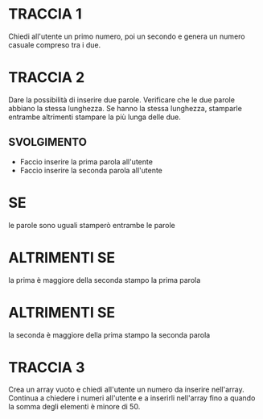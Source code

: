 # TRACCIA 1

Chiedi all'utente un primo numero, poi un secondo e genera un numero casuale compreso tra i due.

# TRACCIA 2

Dare la possibilità di inserire due parole. Verificare che le due parole abbiano la stessa lunghezza. Se hanno la stessa lunghezza, stamparle entrambe altrimenti stampare la più lunga delle due.

## SVOLGIMENTO

- Faccio inserire la prima parola all'utente
- Faccio inserire la seconda parola all'utente

# SE
le parole sono uguali stamperò entrambe le parole

# ALTRIMENTI SE
la prima è maggiore della seconda stampo la prima parola

# ALTRIMENTI SE 
la seconda è maggiore della prima stampo la seconda parola

# TRACCIA 3

Crea un array vuoto e chiedi all'utente un numero da inserire nell'array. Continua a chiedere i numeri all'utente e a inserirli nell'array fino a quando la somma degli elementi è minore di 50.
